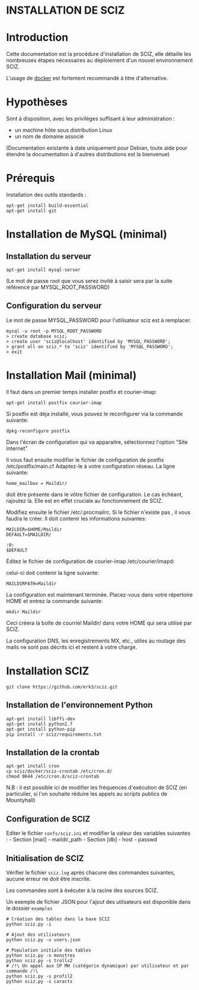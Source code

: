 INSTALLATION DE SCIZ
===

# Introduction

Cette documentation est la procédure d'installation de SCIZ, elle détaille les nombreuses étapes nécessaires au déploiement d'un nouvel environnement SCIZ.

L'usage de [docker](docker/README.md) est fortement recommandé à titre d'alternative.

# Hypothèses

Sont à disposition, avec les privilèges suffisant à leur administration :
  - un machine hôte sous distribution Linux
  - un nom de domaine associé

(Documentation existante à date uniquement pour Debian, toute aide pour étendre la documentation à d'autres distributions est la bienvenue)

# Prérequis

Installation des outils standards :
```
apt-get install build-essential
apt-get install git
```

# Installation de MySQL (minimal)

## Installation du serveur
```
apt-get install mysql-server
```

(Le mot de passe root que vous serez invité à saisir sera par la suite référencé par MYSQL_ROOT_PASSWORD)

## Configuration du serveur

Le mot de passe MYSQL_PASSWORD pour l'utilisateur sciz est à remplacer.

```
mysql -u root -p MYSQL_ROOT_PASSWORD
> create database sciz;
> create user 'sciz@localhost' identified by 'MYSQL_PASSWORD';
> grant all on sciz.* to 'sciz' identified by 'MYSQL_PASSWORD';
> exit
```

# Installation Mail (minimal)

Il faut dans un premier temps installer postfix et courier-imap:
```
apt-get install postfix courier-imap 
```

Si postfix est déja installé, vous pouvez le reconfigurer via la commande suivante:
```
dpkg-reconfigure postfix
```

Dans l'écran de configuration qui va apparaitre, sélectionnez l'option "Site Internet"

Il vous faut ensuite modifier le fichier de configuration de postfix /etc/postfix/main.cf
Adaptez-le à votre configuration réseau. La ligne suivante:
```
home_mailbox = Maildir/
```
doit être présente dans le vôtre fichier de configuration. Le cas échéant, rajoutez là.
Elle est en effet cruciale au fonctionnement de SCIZ.

Modifiez ensuite le fichier /etc/.procmailrc. Si le fichier n'existe pas , il vous faudra
le créer. Il doit contenir les informations suivantes:
```
MAILDIR=$HOME/Maildir
DEFAULT=$MAILDIR/

:0:
$DEFAULT
```

Éditez le fichier de configuration de courier-imap /etc/courier/imapd:

celui-ci doit contenir la ligne suivante:

```
MAILDIRPATH=Maildir
```

La configuration est maintenant terminée. Placez-vous dans votre répertoire HOME
et entrez la commande suivante:

```
mkdir Maildir
```

Ceci créera la boîte de courriel Maildir/ dans votre HOME qui sera utilisé par SCIZ.

La configuration DNS, les enregistrements MX, etc., utiles au routage des mails ne 
sont pas décrits ici et restent à votre charge.

# Installation SCIZ
```
git clone https://github.com/erk3/sciz.git
```

## Installation de l'environnement Python
```
apt-get install libffi-dev
apt-get install python2.7
apt-get install python-pip
pip install -r sciz/requirements.txt
```

## Installation de la crontab
```
apt-get install cron
cp sciz/docker/sciz-crontab /etc/cron.d/
chmod 0644 /etc/cron.d/sciz-crontab
```

N.B : il est possible ici de modifier les fréquences d'exécution de SCIZ (en particulier, si l'on souhaite réduire les appels au scripts publics de Mountyhall)

## Configuration de SCIZ

Editer le fichier ```confs/sciz.ini``` et modifier la valeur des variables suivantes :
    - Section \[mail\]
      - maildir_path
    - Section \[db\]
      - host
      - passwd

## Initialisation de SCIZ

Vérifier le fichier ```sciz.log``` après chacune des commandes suivantes, aucune erreur ne doit être inscrite.

Les commandes sont à éxécuter à la racine des sources SCIZ.

Un exemple de fichier JSON pour l'ajout des utilsateurs est disponible dans le dossier ```examples```

```
# Création des tables dans la base SCIZ
python sciz.py -i

# Ajout des utilisateurs
python sciz.py -u users.json

# Population initiale des tables
python sciz.py -s monstres
python sciz.py -s trolls2
# /!\ Un appel aux SP MH (catégorie dynamique) par utilisateur et par commande /!\
python sciz.py -s profil2
python sciz.py -s caracts
```
